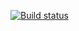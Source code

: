 
[![Build status](https://ci.appveyor.com/api/projects/status/77kcliqc0fm6bw6x?svg=true)](https://ci.appveyor.com/project/Toha21/selenide)